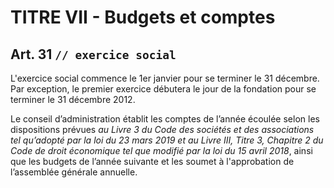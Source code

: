 # TITRE VII - Budgets et comptes

## Art. 31    `// exercice social`

L'exercice social commence le 1er janvier pour se terminer le 31 décembre. Par exception, le premier exercice débutera le jour de la fondation pour se terminer le 31 décembre 2012.

Le conseil d’administration établit les comptes de l’année écoulée selon les dispositions prévues *au Livre 3 du Code des sociétés et des associations tel qu’adopté par la loi du 23 mars 2019 et au Livre III, Titre 3, Chapitre 2 du Code de droit économique tel que modifié par la loi du 15 avril 2018*, ainsi que les budgets de l’année suivante et les soumet à l'approbation de l’assemblée générale annuelle.
